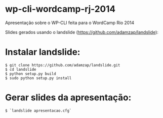 wp-cli-wordcamp-rj-2014
=======================

Apresentação sobre o WP-CLI feita para o WordCamp Rio 2014

Slides gerados usando o landslide (https://github.com/adamzap/landslide):

# Instalar landslide:

    $ git clone https://github.com/adamzap/landslide.git
    $ cd landslide
    $ python setup.py build
    $ sudo python setup.py install

# Gerar slides da apresentação:

    $ `landslide apresentacao.cfg`


